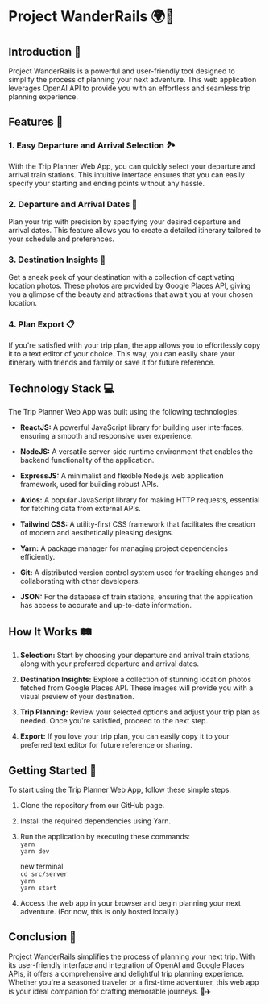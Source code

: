 # Project WanderRails 🌍🚆

## Introduction 🌟

Project WanderRails is a powerful and user-friendly tool designed to simplify the process of planning your next adventure. This web application leverages OpenAI API to provide you with an effortless and seamless trip planning experience.

## Features 🚀

### 1. Easy Departure and Arrival Selection 🏞️

With the Trip Planner Web App, you can quickly select your departure and arrival train stations. This intuitive interface ensures that you can easily specify your starting and ending points without any hassle.

### 2. Departure and Arrival Dates 📅

Plan your trip with precision by specifying your desired departure and arrival dates. This feature allows you to create a detailed itinerary tailored to your schedule and preferences.

### 3. Destination Insights 📸

Get a sneak peek of your destination with a collection of captivating location photos. These photos are provided by Google Places API, giving you a glimpse of the beauty and attractions that await you at your chosen location.

### 4. Plan Export 📋

If you're satisfied with your trip plan, the app allows you to effortlessly copy it to a text editor of your choice. This way, you can easily share your itinerary with friends and family or save it for future reference.

## Technology Stack 💻

The Trip Planner Web App was built using the following technologies:

- **ReactJS:** A powerful JavaScript library for building user interfaces, ensuring a smooth and responsive user experience.

- **NodeJS:** A versatile server-side runtime environment that enables the backend functionality of the application.

- **ExpressJS:** A minimalist and flexible Node.js web application framework, used for building robust APIs.

- **Axios:** A popular JavaScript library for making HTTP requests, essential for fetching data from external APIs.

- **Tailwind CSS:** A utility-first CSS framework that facilitates the creation of modern and aesthetically pleasing designs.

- **Yarn:** A package manager for managing project dependencies efficiently.

- **Git:** A distributed version control system used for tracking changes and collaborating with other developers.

- **JSON:** For the database of train stations, ensuring that the application has access to accurate and up-to-date information.

## How It Works 🛤️

1. **Selection:** Start by choosing your departure and arrival train stations, along with your preferred departure and arrival dates.

2. **Destination Insights:** Explore a collection of stunning location photos fetched from Google Places API. These images will provide you with a visual preview of your destination.

3. **Trip Planning:** Review your selected options and adjust your trip plan as needed. Once you're satisfied, proceed to the next step.

4. **Export:** If you love your trip plan, you can easily copy it to your preferred text editor for future reference or sharing.

## Getting Started 🚀

To start using the Trip Planner Web App, follow these simple steps:

1. Clone the repository from our GitHub page.

2. Install the required dependencies using Yarn.

3. Run the application by executing these commands:<br/>
	`yarn`<br/>
	`yarn dev`<br/>
	
	new terminal<br/>
	`cd src/server`<br/>
	`yarn`<br/>
	`yarn start`<br/>

4. Access the web app in your browser and begin planning your next adventure. (For now, this is only hosted locally.)

## Conclusion 🌄

Project WanderRails simplifies the process of planning your next trip. With its user-friendly interface and integration of OpenAI and Google Places APIs, it offers a comprehensive and delightful trip planning experience. Whether you're a seasoned traveler or a first-time adventurer, this web app is your ideal companion for crafting memorable journeys. 🌟✈️
